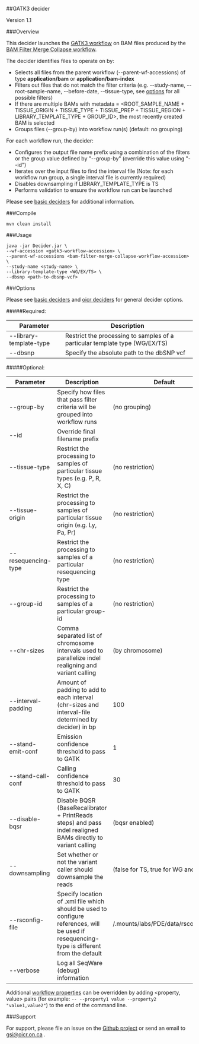 ##GATK3 decider

Version 1.1

###Overview

This decider launches the [GATK3 workflow](../workflow-gatk3) on BAM files produced by the [BAM Filter Merge Collapse workflow](https://github.com/oicr-gsi/bam-filter-merge-collapse/tree/master/workflow-bam-filter-merge-collapse).

The decider identifies files to operate on by:

* Selects all files from the parent workflow (--parent-wf-accessions) of type **application/bam** or **application/bam-index**
* Filters out files that do not match the filter criteria (e.g. --study-name, --root-sample-name, --before-date, --tissue-type, see [options](#options) for all possible filters)
* If there are multiple BAMs with metadata = \<ROOT_SAMPLE_NAME + TISSUE_ORIGIN + TISSUE_TYPE + TISSUE_PREP + TISSUE_REGION + LIBRARY_TEMPLATE_TYPE + GROUP_ID\>, the most recently created BAM is selected
* Groups files (--group-by) into workflow run(s) (default: no grouping)

For each workflow run, the decider:

* Configures the output file name prefix using a combination of the filters or the group value defined by "--group-by" (override this value using "--id")
* Iterates over the input files to find the interval file (Note: for each workflow run group, a single interval file is currently required)
* Disables downsampling if LIBRARY_TEMPLATE_TYPE is TS
* Performs validation to ensure the workflow run can be launched

Please see [basic deciders](https://seqware.github.io/docs/6-pipeline/basic_deciders) for additional information.

###Compile

```
mvn clean install
```

###Usage

```
java -jar Decider.jar \
--wf-accession <gatk3-workflow-accession> \
--parent-wf-accessions <bam-filter-merge-collapse-workflow-accession> \
--study-name <study-name> \
--library-template-type <WG/EX/TS> \
--dbsnp <path-to-dbsnp-vcf>
```

###Options

Please see [basic deciders](http://seqware.github.io/docs/17-plugins/#basicdecider) and [oicr deciders](https://github.com/oicr-gsi/pipedev/tree/master/deciders#options) for general decider options.

#####Required:

Parameter | Description
---|---
--library-template-type | Restrict the processing to samples of a particular template type (WG/EX/TS)
--dbsnp | Specify the absolute path to the dbSNP vcf

#####Optional:

Parameter | Description | Default
---|---|---
--group-by | Specify how files that pass filter criteria will be grouped into workflow runs | (no grouping)
--id | Override final filename prefix |
--tissue-type | Restrict the processing to samples of particular tissue types (e.g. P, R, X, C) | (no restriction)
--tissue-origin | Restrict the processing to samples of particular tissue origin (e.g. Ly, Pa, Pr) | (no restriction)
--resequencing-type | Restrict the processing to samples of a particular resequencing type | (no restriction)
--group-id | Restrict the processing to samples of a particular group-id | (no restriction)
--chr-sizes | Comma separated list of chromosome intervals used to parallelize indel realigning and variant calling | (by chromosome)
--interval-padding | Amount of padding to add to each interval (chr-sizes and interval-file determined by decider) in bp | 100
--stand-emit-conf | Emission confidence threshold to pass to GATK | 1
--stand-call-conf | Calling confidence threshold to pass to GATK | 30
--disable-bqsr | Disable BQSR (BaseRecalibrator + PrintReads steps) and pass indel realigned BAMs directly to variant calling | (bqsr enabled)
--downsampling | Set whether or not the variant caller should downsample the reads | (false for TS, true for WG and EX)
--rsconfig-file | Specify location of .xml file which should be used to configure references, will be used if resequencing-type is different from the default | /.mounts/labs/PDE/data/rsconfig.xml
--verbose | Log all SeqWare (debug) information |

Additional [workflow properties](../workflow-gatk3/README.md#options) can be overridden by adding \<property, value\> pairs (for example: `-- --property1 value --property2 "value1,value2"`) to the end of the command line.

###Support

For support, please file an issue on the [Github project](https://github.com/oicr-gsi/gatk3) or send an email to gsi@oicr.on.ca .
